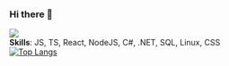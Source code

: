 ### Hi there 👋

![](https://komarev.com/ghpvc/?username=ncn-ends)  <br>**Skills**: JS, TS, React, NodeJS, C#, .NET, SQL, Linux, CSS<br>
[![Top Langs](https://github-readme-stats.vercel.app/api/top-langs/?username=ncn-ends&layout=compact)](https://github.com/ncn-ends/github-readme-stats)<br>


<!--
**ncn-ends/ncn-ends** is a ✨ _special_ ✨ repository because its `README.md` (this file) appears on your GitHub profile.

Here are some ideas to get you started:

- 🔭 I’m currently working on ...
- 🌱 I’m currently learning ...
- 👯 I’m looking to collaborate on ...
- 🤔 I’m looking for help with ...
- 💬 Ask me about ...
- 📫 How to reach me: ...
- 😄 Pronouns: ...
- ⚡ Fun fact: ...
-->

